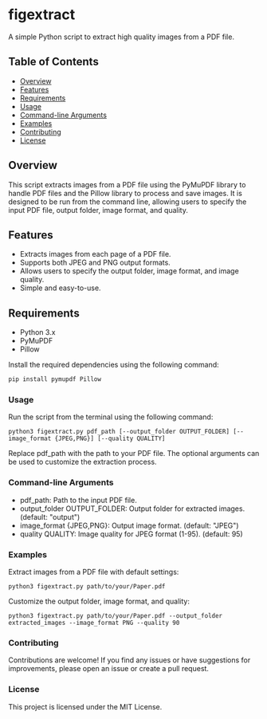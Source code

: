 # figextract
A simple Python script to extract high quality images from a PDF file.

## Table of Contents
- [Overview](#overview)
- [Features](#features)
- [Requirements](#requirements)
- [Usage](#usage)
- [Command-line Arguments](#command-line-arguments)
- [Examples](#examples)
- [Contributing](#contributing)
- [License](#license)

## Overview

This script extracts images from a PDF file using the PyMuPDF library to handle PDF files and the Pillow library to process and save images. It is designed to be run from the command line, allowing users to specify the input PDF file, output folder, image format, and quality.

## Features

- Extracts images from each page of a PDF file.
- Supports both JPEG and PNG output formats.
- Allows users to specify the output folder, image format, and image quality.
- Simple and easy-to-use.

## Requirements

- Python 3.x
- PyMuPDF
- Pillow

Install the required dependencies using the following command:

```bash
pip install pymupdf Pillow
```

### Usage
Run the script from the terminal using the following command:
```
python3 figextract.py pdf_path [--output_folder OUTPUT_FOLDER] [--image_format {JPEG,PNG}] [--quality QUALITY]
```
Replace pdf_path with the path to your PDF file. The optional arguments can be used to customize the extraction process.

### Command-line Arguments
- pdf_path: Path to the input PDF file.
- output_folder OUTPUT_FOLDER: Output folder for extracted images. (default: "output")
- image_format {JPEG,PNG}: Output image format. (default: "JPEG")
- quality QUALITY: Image quality for JPEG format (1-95). (default: 95)

### Examples
Extract images from a PDF file with default settings:
```
python3 figextract.py path/to/your/Paper.pdf
```

Customize the output folder, image format, and quality:
```
python3 figextract.py path/to/your/Paper.pdf --output_folder extracted_images --image_format PNG --quality 90
```

### Contributing
Contributions are welcome! If you find any issues or have suggestions for improvements, please open an issue or create a pull request.

### License
This project is licensed under the MIT License.
